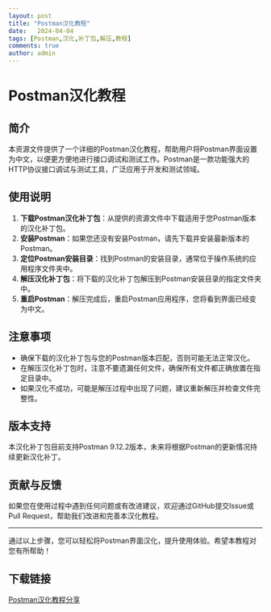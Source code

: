 ```yaml
---
layout: post
title: "Postman汉化教程"
date:   2024-04-04
tags: [Postman,汉化,补丁包,解压,教程]
comments: true
author: admin
---
```

# Postman汉化教程

## 简介
本资源文件提供了一个详细的Postman汉化教程，帮助用户将Postman界面设置为中文，以便更方便地进行接口调试和测试工作。Postman是一款功能强大的HTTP协议接口调试与测试工具，广泛应用于开发和测试领域。

## 使用说明
1. **下载Postman汉化补丁包**：从提供的资源文件中下载适用于您Postman版本的汉化补丁包。
2. **安装Postman**：如果您还没有安装Postman，请先下载并安装最新版本的Postman。
3. **定位Postman安装目录**：找到Postman的安装目录，通常位于操作系统的应用程序文件夹中。
4. **解压汉化补丁包**：将下载的汉化补丁包解压到Postman安装目录的指定文件夹中。
5. **重启Postman**：解压完成后，重启Postman应用程序，您将看到界面已经变为中文。

## 注意事项
- 确保下载的汉化补丁包与您的Postman版本匹配，否则可能无法正常汉化。
- 在解压汉化补丁包时，注意不要遗漏任何文件，确保所有文件都正确放置在指定目录中。
- 如果汉化不成功，可能是解压过程中出现了问题，建议重新解压并检查文件完整性。

## 版本支持
本汉化补丁包目前支持Postman 9.12.2版本，未来将根据Postman的更新情况持续更新汉化补丁。

## 贡献与反馈
如果您在使用过程中遇到任何问题或有改进建议，欢迎通过GitHub提交Issue或Pull Request，帮助我们改进和完善本汉化教程。

---

通过以上步骤，您可以轻松将Postman界面汉化，提升使用体验。希望本教程对您有所帮助！

## 下载链接

[Postman汉化教程分享](https://pan.quark.cn/s/d71803b540a1)